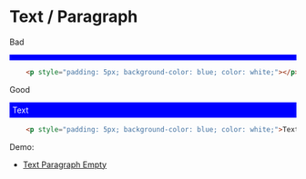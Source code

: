 # Text / Paragraph
<div class="flex flex-wrap">
<div class="w-1/6">
	<p>
		Bad
	<p>
</div>
<div class="w-2/6">
	<p style="padding: 5px; background-color: blue; color: white;"></p>
</div>
<div class="w-3/6">

``` html
	<p style="padding: 5px; background-color: blue; color: white;"></p>
```
</div>
<div class="w-1/6">
	<p>
		Good
	<p>
</div>
<div class="w-2/6">
	<p style="padding: 5px; background-color: blue; color: white;">Text</p>
</div>
<div class="w-3/6">

``` html
	<p style="padding: 5px; background-color: blue; color: white;">Text</p>
```
</div>
</div>


Demo:

- [Text Paragraph Empty](/demo/text-p-empty)
